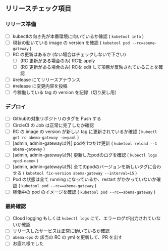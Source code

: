 ## リリースチェック項目

### リリース準備

- [ ] kubectlの向き先が本番環境に向いているか確認 ( `kubetool info` )
- [ ] 現状の動いている image の version を確認 ( `kubetool pod --rc=abema-gateway` )
- [ ] RC の更新はあるか (ない場合はチェックしないで下さい)
    - [ ] (RC 更新がある場合のみ) RCを apply
    - [ ] (RC 更新がある場合のみ) RCを edit して項目が反映されていることを確認
- [ ] #release にてリリースアナウンス
- [ ] #release に変更内容を投稿
- [ ] 今稼働している tag の version を記録（切り戻し用）

### デプロイ

- [ ] Githubの対象リポジトリのタグを Push する
- [ ] CircleCI の Job は正常に完了したか確認
- [ ] RC の image の version が新しい tag に更新されているか確認 ( `kubectl get rc abema-gateway -o=yaml` )
- [ ] [admin, admin-gateway以外] podを1つだけ更新 ( `kubetool reload --1 abema-gateway` )
- [ ] [admin, admin-gateway以外] 更新したpodのログを確認 ( `kubectl logs <pod-name>` )
- [ ] [admin, admin-gateway以外] 全てのpodのバージョンを新しいタグに合わせる ( `kubetool fix-version abema-gateway --interval=15` )
- [ ] Pod の状態は全て running になっているか、restart がかかっていないか確認 ( `kubetool pod --rc==abema-gateway` )
- [ ] 稼働中の pod のイメージを確認 ( `kubetool pod --rc==abema-gateway` )

### 最終確認

- [ ] Cloud logging もしくは `kubectl logs` にて、エラーログが出力されていないか確認
- [ ] リリースしたサービスは正常に動いているか確認
- [ ] `abema-ops` の 該当の RC の yml を更新して、PR を出す
- [ ]  お疲れ様でした
